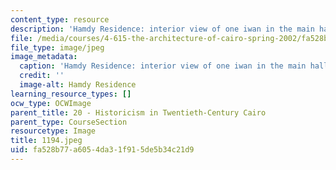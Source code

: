 ```yaml
---
content_type: resource
description: 'Hamdy Residence: interior view of one iwan in the main hall.'
file: /media/courses/4-615-the-architecture-of-cairo-spring-2002/fa528b77a6054da31f915de5b34c21d9_1194.jpeg
file_type: image/jpeg
image_metadata:
  caption: 'Hamdy Residence: interior view of one iwan in the main hall.'
  credit: ''
  image-alt: Hamdy Residence
learning_resource_types: []
ocw_type: OCWImage
parent_title: 20 - Historicism in Twentieth-Century Cairo
parent_type: CourseSection
resourcetype: Image
title: 1194.jpeg
uid: fa528b77-a605-4da3-1f91-5de5b34c21d9
---
```

